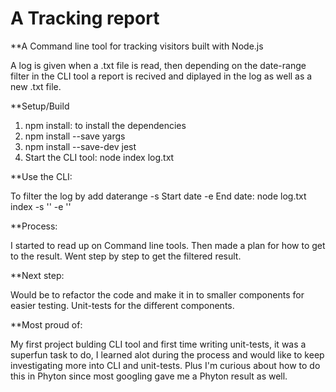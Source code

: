 # A Tracking report

**A Command line tool for tracking visitors built with Node.js

A log is given when a .txt file is read, then depending on the date-range filter in the CLI tool a report is recived and diplayed in the log as well as a new .txt file.

**Setup/Build

1. npm install: to install the dependencies
2. npm install --save yargs
3. npm install --save-dev jest
4. Start the CLI tool: node index log.txt

**Use the CLI:

To filter the log by add daterange -s Start date -e End date:
node log.txt index -s '<daterange>' -e '<daterange>'

**Process:

I started to read up on Command line tools.
Then made a plan for how to get to the result.
Went step by step to get the filtered result.

**Next step:

Would be to refactor the code and make it in to smaller components for easier testing.
Unit-tests for the different components.

**Most proud of:

My first project bulding CLI tool and first time writing unit-tests, it was a superfun task to do, I learned alot during the process and would like to keep investigating more into CLI and unit-tests.
Plus I'm curious about how to do this in Phyton since most googling gave me a Phyton result as well.
